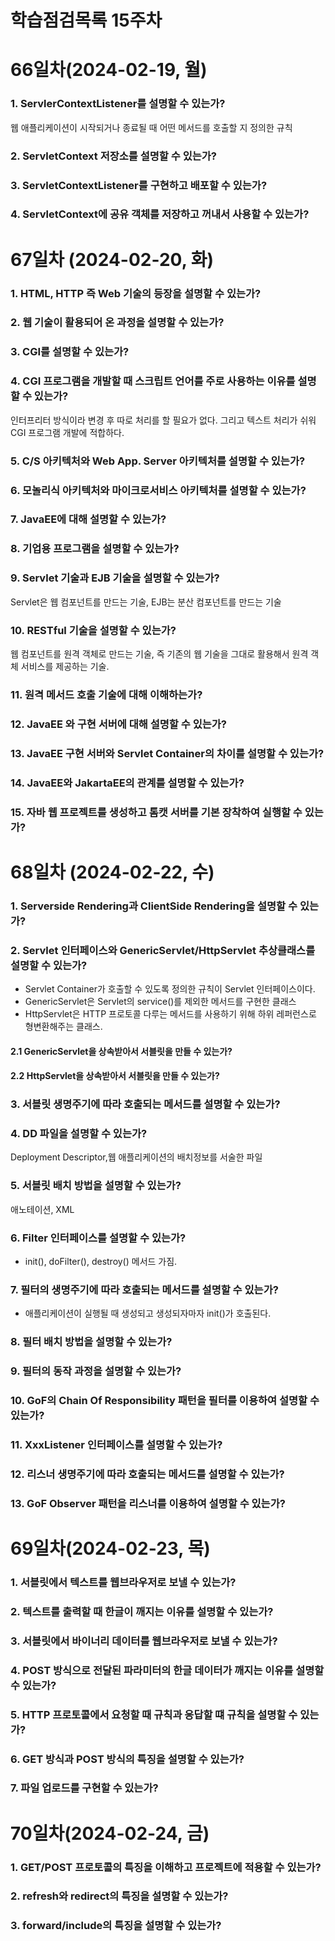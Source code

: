 # 학습점검목록 15주차

# 66일차(2024-02-19, 월)
### 1. ServlerContextListener를 설명할 수 있는가?
  웹 애플리케이션이 시작되거나 종료될 때 어떤 메서드를 호출할 지 정의한 규칙
### 2. ServletContext 저장소를 설명할 수 있는가?

### 3. ServletContextListener를 구현하고 배포할 수 있는가?

### 4. ServletContext에 공유 객체를 저장하고 꺼내서 사용할 수 있는가?


# 67일차 (2024-02-20, 화)
### 1. HTML, HTTP 즉 Web 기술의 등장을 설명할 수 있는가?

### 2. 웹 기술이 활용되어 온 과정을 설명할 수 있는가?

### 3. CGI를 설명할 수 있는가?

### 4. CGI 프로그램을 개발할 때 스크립트 언어를 주로 사용하는 이유를 설명할 수 있는가?
인터프리터 방식이라 변경 후 따로 처리를 할 필요가 없다. 그리고 텍스트 처리가 쉬워 CGI 프로그램 개발에 적합하다.

### 5. C/S 아키텍처와 Web App. Server 아키텍처를 설명할 수 있는가?

### 6. 모놀리식 아키텍처와 마이크로서비스 아키텍처를 설명할 수 있는가?

### 7. JavaEE에 대해 설명할 수 있는가?

### 8. 기업용 프로그램을 설명할 수 있는가?

### 9. Servlet 기술과 EJB 기술을 설명할 수 있는가?
Servlet은 웹 컴포넌트를 만드는 기술, EJB는 분산 컴포넌트를 만드는 기술

### 10. RESTful 기술을 설명할 수 있는가?
웹 컴포넌트를 원격 객체로 만드는 기술, 즉 기존의 웹 기술을 그대로 활용해서 원격 객체 서비스를 제공하는 기술.

### 11. 원격 메서드 호출 기술에 대해 이해하는가?

### 12. JavaEE 와 구현 서버에 대해 설명할 수 있는가?

### 13. JavaEE 구현 서버와 Servlet Container의 차이를 설명할 수 있는가?

### 14. JavaEE와 JakartaEE의 관계를 설명할 수 있는가?

### 15. 자바 웹 프로젝트를 생성하고 톰캣 서버를 기본 장착하여 실행할 수 있는가?


# 68일차 (2024-02-22, 수)
### 1. Serverside Rendering과 ClientSide Rendering을 설명할 수 있는가?

### 2. Servlet 인터페이스와 GenericServlet/HttpServlet 추상클래스를 설명할 수 있는가?
- Servlet Container가 호출할 수 있도록 정의한 규칙이 Servlet 인터페이스이다. 
- GenericServlet은 Servlet의 service()를 제외한 메서드를 구현한 클래스
- HttpServlet은 HTTP 프로토콜 다루는 메서드를 사용하기 위해 하위 레퍼런스로 형변환해주는 클래스.

#### 2.1 GenericServlet을 상속받아서 서블릿을 만들 수 있는가? 

#### 2.2 HttpServlet을 상속받아서 서블릿을 만들 수 있는가?

### 3. 서블릿 생명주기에 따라 호출되는 메서드를 설명할 수 있는가?

### 4. DD 파일을 설명할 수 있는가?
Deployment Descriptor,웹 애플리케이션의 배치정보를 서술한 파일

### 5. 서블릿 배치 방법을 설명할 수 있는가?
애노테이션, XML

### 6. Filter 인터페이스를 설명할 수 있는가?
- init(), doFilter(), destroy() 메서드 가짐.


### 7. 필터의 생명주기에 따라 호출되는 메서드를 설명할 수 있는가?
- 애플리케이션이 실행될 때 생성되고 생성되자마자 init()가 호출된다.

### 8. 필터 배치 방법을 설명할 수 있는가?

### 9. 필터의 동작 과정을 설명할 수 있는가?

### 10. GoF의 Chain Of Responsibility 패턴을 필터를 이용하여 설명할 수 있는가?

### 11. XxxListener 인터페이스를 설명할 수 있는가?

### 12. 리스너 생명주기에 따라 호출되는 메서드를 설명할 수 있는가?

### 13. GoF Observer 패턴을 리스너를 이용하여 설명할 수 있는가?


# 69일차(2024-02-23, 목)
### 1. 서블릿에서 텍스트를 웹브라우저로 보낼 수 있는가?

### 2. 텍스트를 출력할 때 한글이 깨지는 이유를 설명할 수 있는가?

### 3. 서블릿에서 바이너리 데이터를 웹브라우저로 보낼 수 있는가?

### 4. POST 방식으로 전달된 파라미터의 한글 데이터가 깨지는 이유를 설명할 수 있는가?

### 5. HTTP 프로토콜에서 요청할 때 규칙과 응답할 떄 규칙을 설명할 수 있는가?

### 6. GET 방식과 POST 방식의 특징을 설명할 수 있는가?

### 7. 파일 업로드를 구현할 수 있는가?


# 70일차(2024-02-24, 금)
### 1. GET/POST 프로토콜의 특징을 이해하고 프로젝트에 적용할 수 있는가?

### 2. refresh와 redirect의 특징을 설명할 수 있는가?

### 3. forward/include의 특징을 설명할 수 있는가?
